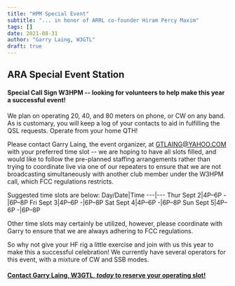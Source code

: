 ```yaml
---
title: "HPM Special Event"
subtitle: "... in honor of ARRL co-founder Hiram Percy Maxim"
tags: []
date: 2021-08-31
author: "Garry Laing, W3GTL"
draft: true
---
```

## ARA Special Event Station
<!---
### September 2 - September 5, 2021 -- The Antietam Radio Association is holding a special event honoring the 152nd Anniversary of the birth of ARRL co-founder, Hiram Percy Maxim. 
--->
#### Special Call Sign W3HPM -- looking for volunteers to help make this year a successful event!

We plan on operating 20, 40, and 80 meters on phone, or CW on any band. As is customary, you will keep a log of your contacts to aid in fulfilling the QSL requests. Operate from your home QTH!

Please contact Garry Laing, the event organizer, at GTLAING@YAHOO.COM with your preferred time slot -- we are hoping to have all slots filled, and would like to follow the pre-planned staffing arrangements rather than trying to coordinate live via one of our repeaters to ensure that we are not broadcasting simultaneously with another club member under the W3HPM call, which FCC regulations restricts.

Suggested time slots are below: 
Day/Date|Time
---|---
Thur Sept 2|4P–6P
-|6P–8P
Fri Sept 3|4P–6P
-|6P–8P
Sat Sept 4|4P–6P
-|6P–8P
Sun Sept 5|4P–6P
-|6P–8P

Other time slots may certainly be utilized, however, please coordinate with Garry to ensure that we are always adhering to FCC regulations.  

So why not give your HF rig a little exercise and join with us this year to make this a successful celebration! We currently have several operators for this event, with a mixture of CW and SSB modes. 
#### [Contact Garry Laing, W3GTL, *today* to reserve your operating slot!](mailto:gtlaing@yahoo.com) 
  
    
